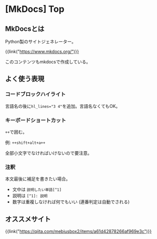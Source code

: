 # [MkDocs] Top


MkDocsとは
----------

Python製のサイトジェネレーター。

{{link("https://www.mkdocs.org/")}}

このコンテンツもmkdocsで作成している。


よく使う表現
------------

### コードブロックハイライト

言語名の後に`hl_lines="3 4"`を追加。言語名なくてもOK。

### キーボードショートカット

`++`で囲む。

例: `++shift+alt+a++`

全部小文字でなければいけないので要注意。

### 注釈

本文最後に補足を書きたい場合。

* 文中は `説明したい単語[^1]`
* 説明は `[^1]: 説明`
* 数字は重複しなければ何でもいい (連番判定は自動でされる)


オススメサイト
--------------

{{link("https://qiita.com/mebiusbox2/items/a61d42878266af969e3c")}}
